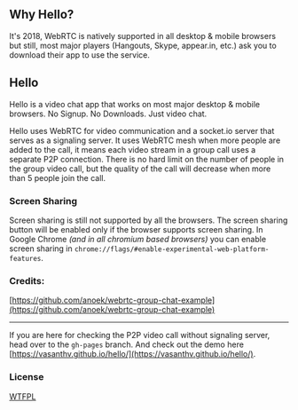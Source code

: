 ## Why Hello?
It's 2018, WebRTC is natively supported in all desktop & mobile browsers but still, most major players (Hangouts, Skype, appear.in, etc.) ask you to download their app to use the service. 

## Hello
Hello is a video chat app that works on most major desktop & mobile browsers. No Signup. No Downloads. Just video chat. 

Hello uses WebRTC for video communication and a socket.io server that serves as a signaling server. It uses WebRTC mesh when more people are added to the call, it means each video stream in a group call uses a separate P2P connection. There is no hard limit on the number of people in the group video call, but the quality of the call will decrease when more than 5 people join the call.

### Screen Sharing
Screen sharing is still not supported by all the browsers. The screen sharing button will be enabled only if the browser supports screen sharing. In Google Chrome *(and in all chromium based browsers)* you can enable screen sharing in `chrome://flags/#enable-experimental-web-platform-features`.

### Credits:
[https://github.com/anoek/webrtc-group-chat-example](https://github.com/anoek/webrtc-group-chat-example)

------------------
If you are here for checking the P2P video call without signaling server, head over to the `gh-pages` branch. And check out the demo here [https://vasanthv.github.io/hello/](https://vasanthv.github.io/hello/).

### License
[WTFPL](http://www.wtfpl.net/)
